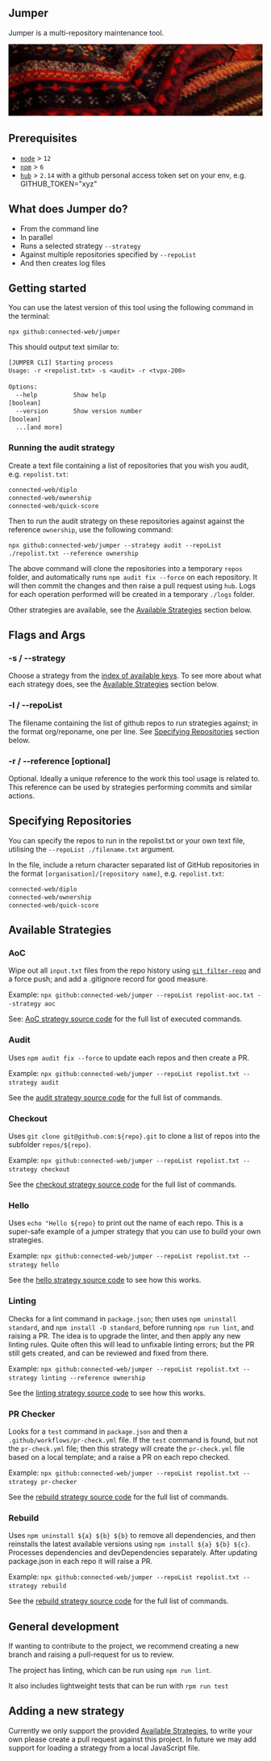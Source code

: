 ## Jumper

Jumper is a multi-repository maintenance tool.

![A knitted jumper](./jumper.jpg)

## Prerequisites
- [`node`](https://nodejs.org/en/) > `12`
- [`npm`](https://www.npmjs.com/) > `6`
- [`hub`](https://github.com/github/hub) > `2.14` with a github personal access token set on your env, e.g. GITHUB_TOKEN="xyz"

## What does Jumper do?

- From the command line
- In parallel
- Runs a selected strategy `--strategy`
- Against multiple repositories specified by `--repoList`
- And then creates log files

## Getting started

You can use the latest version of this tool using the following command in the terminal:
```
npx github:connected-web/jumper
```

This should output text similar to: 
```
[JUMPER CLI] Starting process
Usage: -r <repolist.txt> -s <audit> -r <tvpx-200>

Options:
  --help          Show help                                            [boolean]
  --version       Show version number                                  [boolean]
  ...[and more]
```

### Running the audit strategy

Create a text file containing a list of repositories that you wish you audit, e.g. `repolist.txt`:

```
connected-web/diplo
connected-web/ownership
connected-web/quick-score
```

Then to run the audit strategy on these repositories against against the reference `ownership`, use the following command: 

```
npx github:connected-web/jumper --strategy audit --repoList ./repolist.txt --reference ownership
```

The above command will clone the repositories into a temporary `repos` folder, and automatically runs `npm audit fix --force` on each repository. It will then commit the changes and then raise a pull request using `hub`. Logs for each operation performed will be created in a temporary `./logs` folder.

Other strategies are available, see the [Available Strategies](#available-strategies) section below.

## Flags and Args

### -s / --strategy

Choose a strategy from the [index of available keys](./src/strategies/index.js). To see more about what each strategy does, see the [Available Strategies](#available-strategies) section below.

### -l / --repoList

The filename containing the list of github repos to run strategies against; in the format org/reponame, one per line. See [Specifying Repositories](#specifying-repositories) section below.

### -r / --reference [optional]

Optional. Ideally a unique reference to the work this tool usage is related to.  This reference can be used by strategies performing commits and similar actions. 

## Specifying Repositories

You can specify the repos to run in the repolist.txt or your own text file, utilising the `--repoList ./filename.txt` argument. 

In the file, include a return character separated list of GitHub repositories in the format `[organisation]/[repository name]`, e.g. `repolist.txt`:

```
connected-web/diplo
connected-web/ownership
connected-web/quick-score
```

## Available Strategies

### AoC

Wipe out all `input.txt` files from the repo history using [`git filter-repo`](https://pypi.org/project/git-filter-repo/#simple-example-with-comparisons) and a force push; and add a .gitignore record for good measure.

Example: `npx github:connected-web/jumper --repoList repolist-aoc.txt --strategy aoc`

See: [AoC strategy source code](./src/strategies/aoc.strategy.js) for the full list of executed commands.

### Audit

Uses `npm audit fix --force` to update each repos and then create a PR.

Example: `npx github:connected-web/jumper --repoList repolist.txt --strategy audit`

See the [audit strategy source code](./src/strategies/audit.strategy.js) for the full list of commands.

### Checkout

Uses `git clone git@github.com:${repo}.git` to clone a list of repos into the subfolder `repos/${repo}`.

Example: `npx github:connected-web/jumper --repoList repolist.txt --strategy checkout`

See the [checkout strategy source code](./src/strategies/checkout.strategy.js) for the full list of commands.

### Hello

Uses `echo "Hello ${repo}` to print out the name of each repo. This is a super-safe example of a jumper strategy that you can use to build your own strategies.

Example: `npx github:connected-web/jumper --repoList repolist.txt --strategy hello`

See the [hello strategy source code](./src/strategies/hello.strategy.js) to see how this works.

### Linting

Checks for a lint command in `package.json`; then uses `npm uninstall standard`, and `npm install -D standard`, before running `npm run lint`, and raising a PR. The idea is to upgrade the linter, and then apply any new linting rules. Quite often this will lead to unfixable linting errors; but the PR still gets created, and can be reviewed and fixed from there.

Example: `npx github:connected-web/jumper --repoList repolist.txt --strategy linting --reference ownership`

See the [linting strategy source code](./src/strategies/linting.strategy.js) to see how this works.

### PR Checker

Looks for a `test` command in `package.json` and then a `.github/workflows/pr-check.yml` file. If the `test` command is found, but not the `pr-check.yml` file; then this strategy will create the `pr-check.yml` file based on a local template; and a raise a PR on each repo checked.

Example: `npx github:connected-web/jumper --repoList repolist.txt --strategy pr-checker`

See the [rebuild strategy source code](./src/strategies/rebuild.strategy.js) for the full list of commands.

### Rebuild

Uses `npm uninstall ${a} ${b} ${b}` to remove all dependencies, and then reinstalls the latest available versions using `npm install ${a} ${b} ${c}`. Processes dependencies and devDependencies separately. After updating package.json in each repo it will raise a PR.

Example: `npx github:connected-web/jumper --repoList repolist.txt --strategy rebuild`

See the [rebuild strategy source code](./src/strategies/rebuild.strategy.js) for the full list of commands.

## General development

If wanting to contribute to the project, we recommend creating a new branch and raising a pull-request for us to review. 

The project has linting, which can be run using `npm run lint`. 

It also includes lightweight tests that can be run with `rpm run test`

## Adding a new strategy

Currently we only support the provided [Available Strategies](#available-strategies), to write your own please create a pull request against this project. In future we may add support for loading a strategy from a local JavaScript file.
